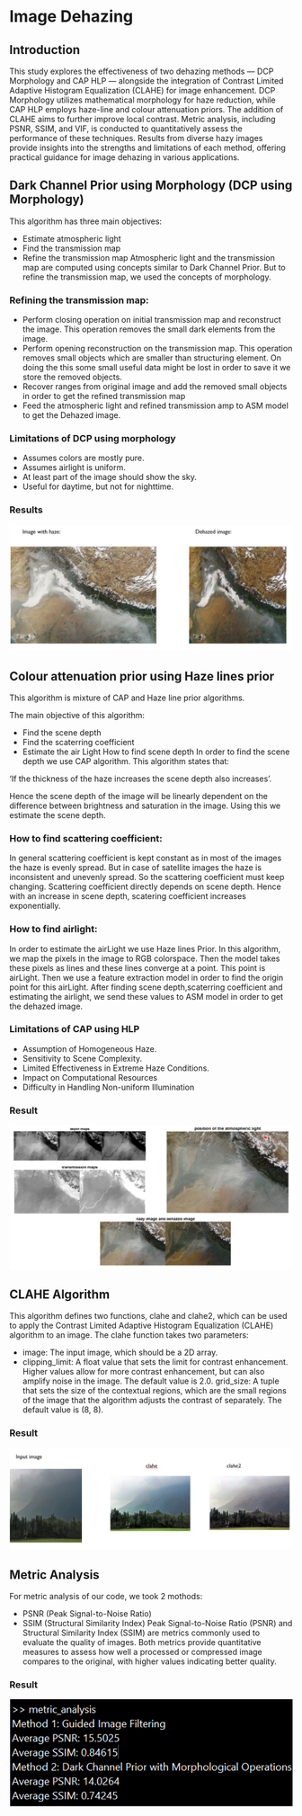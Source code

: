 # Image Dehazing

## Introduction
This study explores the effectiveness of two dehazing methods — DCP Morphology and CAP HLP — alongside the integration of Contrast Limited Adaptive Histogram Equalization (CLAHE) for image enhancement. DCP Morphology utilizes mathematical morphology for haze reduction, while CAP HLP employs haze-line and colour attenuation priors. The addition of CLAHE aims to further improve local contrast. Metric analysis, including PSNR, SSIM, and VIF, is conducted to quantitatively assess the performance of these techniques. Results from diverse hazy images provide insights into the strengths and limitations of each method, offering practical guidance for image dehazing in various applications.

## Dark Channel Prior using Morphology (DCP using Morphology)
This algorithm has three main objectives: 
* Estimate atmospheric light  
* Find the transmission map  
* Refine the transmission map 
Atmospheric light and the transmission map are computed using concepts similar to Dark Channel Prior. But to refine the transmission map, we used the concepts of morphology.

### Refining the transmission map:
* Perform closing operation on initial transmission map and reconstruct the image. This operation removes the small dark elements from the image. 
* Perform opening reconstruction on the transmission map. This operation removes small objects which are smaller than structuring element. On doing the this some small useful data might be lost in order to save it we store the removed objects. 
* Recover ranges from original image and add the removed small objects in order to get the refined transmission map 
* Feed the atmospheric light and refined transmission amp to ASM model to get the Dehazed image.

### Limitations of DCP using morphology
* Assumes colors are mostly pure.
* Assumes airlight is uniform.
* At least part of the image should show the sky.
* Useful for daytime, but not for nighttime.

### Results
![lmao](https://github.com/Harish-Balaji-B/Image-Dehazing/blob/main/Sample/dcp_morphology.png)<br>

## Colour attenuation prior using Haze lines prior
This algorithm is mixture of CAP and Haze line prior algorithms. 

The main objective of this algorithm: 
* Find the scene depth  
* Find the scaterring coefficient
* Estimate the air Light How to find scene depth
In order to find the scene depth we use CAP algorithm. This algorithm states that:

‘If the thickness of the haze increases the scene depth also increases’. 

Hence the scene depth of the image will be linearly dependent on the difference between brightness and saturation in the image. Using this we estimate the scene depth. 

### How to find scattering coefficient: 
In general scattering coefficient is kept constant as in most of the images the haze is evenly spread. But in case of satellite images the haze is inconsistent and unevenly spread. So the scattering coefficient must keep changing. Scattering coefficient directly depends on scene depth. Hence with an increase in scene depth, scatering coefficient increases exponentially. 

### How to find airlight:
In order to estimate the airLight we use Haze lines Prior. In this algorithm, we map the pixels in the image to RGB colorspace. Then the model takes these pixels as lines and these lines converge at a point. This point is airLight. Then we use a feature extraction model in order to find the origin point for this airLight. 
After finding scene depth,scaterring coefficient and estimating the airlight, we send these values to ASM model in order to get the dehazed image.

### Limitations of CAP using HLP
* Assumption of Homogeneous Haze.
* Sensitivity to Scene Complexity.
* Limited Effectiveness in Extreme Haze Conditions.
* Impact on Computational Resources
* Difficulty in Handling Non-uniform Illumination

### Result
![lmao](https://github.com/Harish-Balaji-B/Image-Dehazing/blob/main/Sample/cap_hlp.png)<br>

## CLAHE Algorithm 
This algorithm defines two functions, clahe and clahe2, which can be used to apply the Contrast Limited Adaptive Histogram Equalization (CLAHE) algorithm to an image. 
The clahe function takes two parameters: 

* image: The input image, which should be a 2D array. 
* clipping_limit: A float value that sets the limit for contrast enhancement. Higher values allow for more contrast enhancement, but can also amplify noise in the image. The default value is 2.0. grid_size: A tuple that sets the size of the contextual regions, which are the small regions of the image that the algorithm adjusts the contrast of separately. The default value is (8, 8).

### Result
![lmao](https://github.com/Harish-Balaji-B/Image-Dehazing/blob/main/Sample/clahe.png)<br>

## Metric Analysis
For metric analysis of our code, we took 2 mothods:
* PSNR (Peak Signal-to-Noise Ratio)
* SSIM (Structural Similarity Index)
Peak Signal-to-Noise Ratio (PSNR) and Structural Similarity Index (SSIM) are metrics commonly used to evaluate the quality of images. Both metrics provide quantitative measures to assess how well a processed or compressed image compares to the original, with higher values indicating better quality.

### Result
![lmao](https://github.com/Harish-Balaji-B/Image-Dehazing/blob/main/Sample/metric.png)<br>
